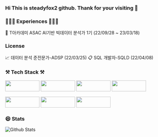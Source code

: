 
### Hi This is steadyfox2 github. Thank for your visiting 👋

### 👩🏻‍💻 Experiences 👩🏻‍💻

🏫 T아카데미 ASAC AI기반 빅데이터 분석가 1기 (22/09/28 ~ 23/03/18)

### License

📈 데이터 분석 준전문가-ADSP (22/03/25)
📋 SQL 개발자-SQLD (22/04/08)

### ⚒️ Tech Stack ⚒️

<img src="https://img.shields.io/badge/Python-3766AB?style=plastic-square&logo=Python&logoColor=white" width="110" height="35"/> <img src="https://img.shields.io/badge/Numpy-013243?style=plastic-square&logo=Numpy&logoColor=yellow" width="110" height="35"/> <img src="https://img.shields.io/badge/Pandas-150458?style=plastic-square&logo=Pandas&logoColor=white" width="110" height="35"/> <img src="https://img.shields.io/badge/scikit-learn-F7931E?style=plastic-square&logo=scikit-learn&logoColor=white" width="110" height="35"/> 

<img src="https://img.shields.io/badge/MYSQL-4479A1?style=plastic-square&logo=MYSQL&logoColor=white" width="110" height="35"/> <img src="https://img.shields.io/badge/Tableau-E97627?style=plastic-square&logo=Tableau&logoColor=white" width="110" height="35"/> <img src="https://img.shields.io/badge/PyTorch-EE4C2C?style=plastic-square&logo=PyTorch&logoColor=white" width="110" height="35"/>

### 😄 Stats

![Github Stats](https://github-readme-stats.vercel.app/api?username=steadyfox2&theme=great-gatsby&show_icons=true)

<!--
**steadyfox2/steadyfox2** is a ✨ _special_ ✨ repository because its `README.md` (this file) appears on your GitHub profile.

Here are some ideas to get you started:

- 🔭 I’m currently working on ...
- 🌱 I’m currently learning ...
- 👯 I’m looking to collaborate on ...
- 🤔 I’m looking for help with ...
- 💬 Ask me about ...
- 📫 How to reach me: ...
- 😄 Pronouns: ...
- ⚡ Fun fact: ...
-->
